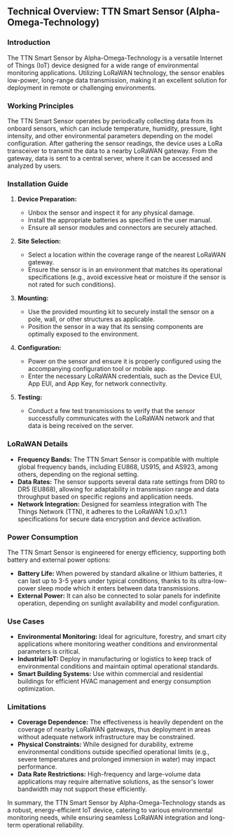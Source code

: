 ## Technical Overview: TTN Smart Sensor (Alpha-Omega-Technology)

### Introduction
The TTN Smart Sensor by Alpha-Omega-Technology is a versatile Internet of Things (IoT) device designed for a wide range of environmental monitoring applications. Utilizing LoRaWAN technology, the sensor enables low-power, long-range data transmission, making it an excellent solution for deployment in remote or challenging environments.

### Working Principles
The TTN Smart Sensor operates by periodically collecting data from its onboard sensors, which can include temperature, humidity, pressure, light intensity, and other environmental parameters depending on the model configuration. After gathering the sensor readings, the device uses a LoRa transceiver to transmit the data to a nearby LoRaWAN gateway. From the gateway, data is sent to a central server, where it can be accessed and analyzed by users.

### Installation Guide
1. **Device Preparation:**
   - Unbox the sensor and inspect it for any physical damage.
   - Install the appropriate batteries as specified in the user manual.
   - Ensure all sensor modules and connectors are securely attached.

2. **Site Selection:**
   - Select a location within the coverage range of the nearest LoRaWAN gateway.
   - Ensure the sensor is in an environment that matches its operational specifications (e.g., avoid excessive heat or moisture if the sensor is not rated for such conditions).

3. **Mounting:**
   - Use the provided mounting kit to securely install the sensor on a pole, wall, or other structures as applicable.
   - Position the sensor in a way that its sensing components are optimally exposed to the environment.

4. **Configuration:**
   - Power on the sensor and ensure it is properly configured using the accompanying configuration tool or mobile app.
   - Enter the necessary LoRaWAN credentials, such as the Device EUI, App EUI, and App Key, for network connectivity.

5. **Testing:**
   - Conduct a few test transmissions to verify that the sensor successfully communicates with the LoRaWAN network and that data is being received on the server.

### LoRaWAN Details
- **Frequency Bands:** The TTN Smart Sensor is compatible with multiple global frequency bands, including EU868, US915, and AS923, among others, depending on the regional setting.
- **Data Rates:** The sensor supports several data rate settings from DR0 to DR5 (EU868), allowing for adaptability in transmission range and data throughput based on specific regions and application needs.
- **Network Integration:** Designed for seamless integration with The Things Network (TTN), it adheres to the LoRaWAN 1.0.x/1.1 specifications for secure data encryption and device activation.

### Power Consumption
The TTN Smart Sensor is engineered for energy efficiency, supporting both battery and external power options:
- **Battery Life:** When powered by standard alkaline or lithium batteries, it can last up to 3-5 years under typical conditions, thanks to its ultra-low-power sleep mode which it enters between data transmissions.
- **External Power:** It can also be connected to solar panels for indefinite operation, depending on sunlight availability and model configuration.

### Use Cases
- **Environmental Monitoring:** Ideal for agriculture, forestry, and smart city applications where monitoring weather conditions and environmental parameters is critical.
- **Industrial IoT:** Deploy in manufacturing or logistics to keep track of environmental conditions and maintain optimal operational standards.
- **Smart Building Systems:** Use within commercial and residential buildings for efficient HVAC management and energy consumption optimization.

### Limitations
- **Coverage Dependence:** The effectiveness is heavily dependent on the coverage of nearby LoRaWAN gateways, thus deployment in areas without adequate network infrastructure may be constrained.
- **Physical Constraints:** While designed for durability, extreme environmental conditions outside specified operational limits (e.g., severe temperatures and prolonged immersion in water) may impact performance.
- **Data Rate Restrictions:** High-frequency and large-volume data applications may require alternative solutions, as the sensor's lower bandwidth may not support these efficiently.

In summary, the TTN Smart Sensor by Alpha-Omega-Technology stands as a robust, energy-efficient IoT device, catering to various environmental monitoring needs, while ensuring seamless LoRaWAN integration and long-term operational reliability.